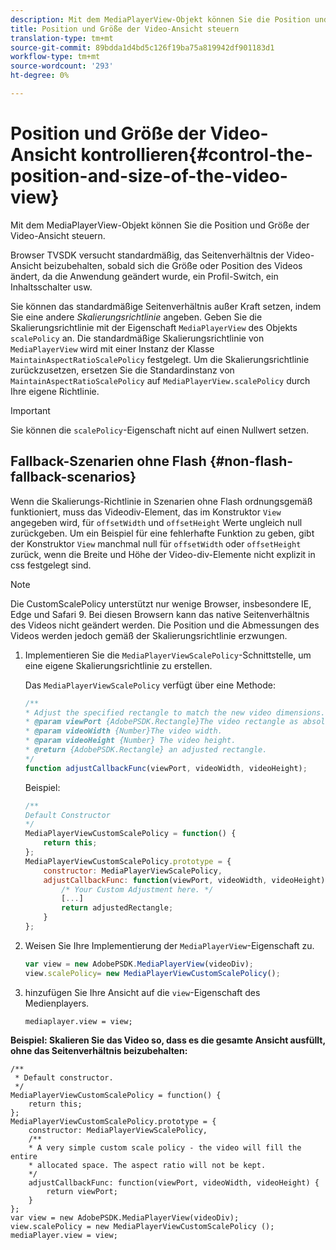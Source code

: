 ```yaml
---
description: Mit dem MediaPlayerView-Objekt können Sie die Position und Größe der Video-Ansicht steuern.
title: Position und Größe der Video-Ansicht steuern
translation-type: tm+mt
source-git-commit: 89bdda1d4bd5c126f19ba75a819942df901183d1
workflow-type: tm+mt
source-wordcount: '293'
ht-degree: 0%

---
```



# Position und Größe der Video-Ansicht kontrollieren{#control-the-position-and-size-of-the-video-view}

Mit dem MediaPlayerView-Objekt können Sie die Position und Größe der Video-Ansicht steuern.

Browser TVSDK versucht standardmäßig, das Seitenverhältnis der Video-Ansicht beizubehalten, sobald sich die Größe oder Position des Videos ändert, da die Anwendung geändert wurde, ein Profil-Switch, ein Inhaltsschalter usw.

Sie können das standardmäßige Seitenverhältnis außer Kraft setzen, indem Sie eine andere *Skalierungsrichtlinie* angeben. Geben Sie die Skalierungsrichtlinie mit der Eigenschaft `MediaPlayerView` des Objekts `scalePolicy` an. Die standardmäßige Skalierungsrichtlinie von `MediaPlayerView` wird mit einer Instanz der Klasse `MaintainAspectRatioScalePolicy` festgelegt. Um die Skalierungsrichtlinie zurückzusetzen, ersetzen Sie die Standardinstanz von `MaintainAspectRatioScalePolicy` auf `MediaPlayerView.scalePolicy` durch Ihre eigene Richtlinie.

>[!IMPORTANT]
>
>Sie können die `scalePolicy`-Eigenschaft nicht auf einen Nullwert setzen.

## Fallback-Szenarien ohne Flash {#non-flash-fallback-scenarios}

Wenn die Skalierungs-Richtlinie in Szenarien ohne Flash ordnungsgemäß funktioniert, muss das Videodiv-Element, das im Konstruktor `View` angegeben wird, für `offsetWidth` und `offsetHeight` Werte ungleich null zurückgeben. Um ein Beispiel für eine fehlerhafte Funktion zu geben, gibt der Konstruktor `View` manchmal null für `offsetWidth` oder `offsetHeight` zurück, wenn die Breite und Höhe der Video-div-Elemente nicht explizit in css festgelegt sind.

>[!NOTE]
>
>Die CustomScalePolicy unterstützt nur wenige Browser, insbesondere IE, Edge und Safari 9. Bei diesen Browsern kann das native Seitenverhältnis des Videos nicht geändert werden. Die Position und die Abmessungen des Videos werden jedoch gemäß der Skalierungsrichtlinie erzwungen.

1. Implementieren Sie die `MediaPlayerViewScalePolicy`-Schnittstelle, um eine eigene Skalierungsrichtlinie zu erstellen.

   Das `MediaPlayerViewScalePolicy` verfügt über eine Methode:

   ```js
   /** 
   * Adjust the specified rectangle to match the new video dimensions. 
   * @param viewPort {AdobePSDK.Rectangle}The video rectangle as absolute position. 
   * @param videoWidth {Number}The video width. 
   * @param videoHeight {Number} The video height. 
   * @return {AdobePSDK.Rectangle} an adjusted rectangle. 
   */ 
   function adjustCallbackFunc(viewPort, videoWidth, videoHeight);
   ```

   Beispiel:

   ```js
   /** 
   Default Constructor 
   */ 
   MediaPlayerViewCustomScalePolicy = function() { 
       return this; 
   }; 
   MediaPlayerViewCustomScalePolicy.prototype = { 
       constructor: MediaPlayerViewScalePolicy, 
       adjustCallbackFunc: function(viewPort, videoWidth, videoHeight) { 
           /* Your Custom Adjustment here. */ 
           [...] 
           return adjustedRectangle; 
       } 
   };
   ```

1. Weisen Sie Ihre Implementierung der `MediaPlayerView`-Eigenschaft zu.

   ```js
   var view = new AdobePSDK.MediaPlayerView(videoDiv); 
   view.scalePolicy= new MediaPlayerViewCustomScalePolicy();
   ```

1. hinzufügen Sie Ihre Ansicht auf die `view`-Eigenschaft des Medienplayers.

   ```
   mediaplayer.view = view;
   ```

<!--<a id="example_ABCD79AE29DB4A668F9A8B729FE44AF9"></a>-->

**Beispiel: Skalieren Sie das Video so, dass es die gesamte Ansicht ausfüllt, ohne das Seitenverhältnis beizubehalten:**

```
/** 
 * Default constructor. 
 */ 
MediaPlayerViewCustomScalePolicy = function() { 
    return this; 
}; 
MediaPlayerViewCustomScalePolicy.prototype = { 
    constructor: MediaPlayerViewScalePolicy, 
    /** 
    * A very simple custom scale policy - the video will fill the entire 
    * allocated space. The aspect ratio will not be kept. 
    */ 
    adjustCallbackFunc: function(viewPort, videoWidth, videoHeight) { 
        return viewPort; 
    } 
}; 
var view = new AdobePSDK.MediaPlayerView(videoDiv); 
view.scalePolicy = new MediaPlayerViewCustomScalePolicy (); 
mediaPlayer.view = view;
```

